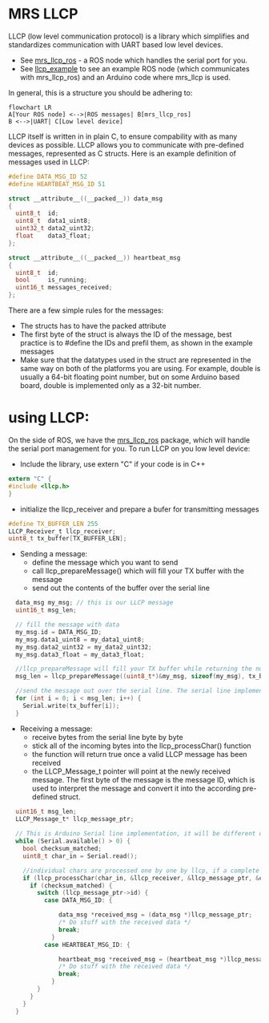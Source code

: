 # MRS LLCP

LLCP (low level communication protocol) is a library which simplifies and standardizes communication with UART based low level devices.
* See [mrs_llcp_ros](https://github.com/ctu-mrs/mrs_llcp_ros) - a ROS node which handles the serial port for you.
* See [llcp_example](https://github.com/ctu-mrs/llcp_example) to see an example ROS node (which communicates with mrs_llcp_ros) and an Arduino code where mrs_llcp is used.

In general, this is a structure you should be adhering to:

```mermaid
flowchart LR
A[Your ROS node] <-->|ROS messages| B[mrs_llcp_ros]
B <-->|UART| C[Low level device]
```

LLCP itself is written in in plain C, to ensure compability with as many devices as possible.
LLCP allows you to communicate with pre-defined messages, represented as C structs.
Here is an example definition of messages used in LLCP:

```c
#define DATA_MSG_ID 52
#define HEARTBEAT_MSG_ID 51

struct __attribute__((__packed__)) data_msg
{
  uint8_t  id;
  uint8_t  data1_uint8;
  uint32_t data2_uint32;
  float    data3_float;
};

struct __attribute__((__packed__)) heartbeat_msg
{
  uint8_t  id;
  bool     is_running;
  uint16_t messages_received;
};
```

There are a few simple rules for the messages:
* The structs has to have the packed attribute
* The first byte of the struct is always the ID of the message, best practice is to #define the IDs and prefil them, as shown in the example messages
* Make sure that the datatypes used in the struct are represented in the same way on both of the platforms you are using. For example, double is usually a 64-bit floating point number, but on some Arduino based board, double is implemented only as a 32-bit number.

# using LLCP:
On the side of ROS, we have the [mrs_llcp_ros](https://github.com/ctu-mrs/mrs_llcp_ros) package, which will handle the serial port management for you.
To run LLCP on you low level device:

* Include the library, use extern "C" if your code is in C++
```c
extern "C" {
#include <llcp.h>
}
```

* initialize the llcp_receiver and prepare a bufer for transmitting messages

```c
#define TX_BUFFER_LEN 255
LLCP_Receiver_t llcp_receiver;
uint8_t tx_buffer[TX_BUFFER_LEN];
```

* Sending a message:
  * define the message which you want to send
  * call llcp_prepareMessage() which will fill your TX buffer with the message
  * send out the contents of the buffer over the serial line

```c
  data_msg my_msg; // this is our LLCP message
  uint16_t msg_len;

  // fill the message with data
  my_msg.id = DATA_MSG_ID;
  my_msg.data1_uint8 = my_data1_uint8;
  my_msg.data2_uint32 = my_data2_uint32;
  my_msg.data3_float = my_data3_float;

  //llcp_prepareMessage will fill your TX buffer while returning the number of bytes written
  msg_len = llcp_prepareMessage((uint8_t*)&my_msg, sizeof(my_msg), tx_buffer);

  //send the message out over the serial line. The serial line implementation is based on the platform you are using, the example shown here is from an Arduino
  for (int i = 0; i < msg_len; i++) {
    Serial.write(tx_buffer[i]);
  }
```

* Receiving a message:
  * receive bytes from the serial line byte by byte
  * stick all of the incoming bytes into the llcp_processChar() function
  * the function will return true once a valid LLCP message has been received
  * the LLCP_Message_t pointer will point at the newly received message. The first byte of the message is the message ID, which is used to interpret the message and convert it into the according pre-defined struct.
   
```c
  uint16_t msg_len;
  LLCP_Message_t* llcp_message_ptr;
  
  // This is Arduino Serial line implementation, it will be different on other platforms
  while (Serial.available() > 0) {
    bool checksum_matched;
    uint8_t char_in = Serial.read();

    //individual chars are processed one by one by llcp, if a complete message is received, llcp_processChar() returns true
    if (llcp_processChar(char_in, &llcp_receiver, &llcp_message_ptr, &checksum_matched)) {
      if (checksum_matched) {
        switch (llcp_message_ptr->id) {
          case DATA_MSG_ID: {

              data_msg *received_msg = (data_msg *)llcp_message_ptr;
              /* Do stuff with the received data */
              break;
            }
          case HEARTBEAT_MSG_ID: {

              heartbeat_msg *received_msg = (heartbeat_msg *)llcp_message_ptr;
              /* Do stuff with the received data */
              break;
            }
        }
      }
    }
  }
```
